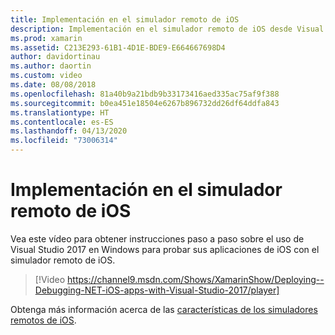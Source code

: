 ```yaml
---
title: Implementación en el simulador remoto de iOS
description: Implementación en el simulador remoto de iOS desde Visual Studio 2017 en Windows.
ms.prod: xamarin
ms.assetid: C213E293-61B1-4D1E-BDE9-E664667698D4
author: davidortinau
ms.author: daortin
ms.custom: video
ms.date: 08/08/2018
ms.openlocfilehash: 81a40b9a21bdb9b33173416aed335ac75af9f388
ms.sourcegitcommit: b0ea451e18504e6267b896732dd26df64ddfa843
ms.translationtype: HT
ms.contentlocale: es-ES
ms.lasthandoff: 04/13/2020
ms.locfileid: "73006314"
---
```

# <a name="deploy-to-the-remoted-ios-simulator"></a>Implementación en el simulador remoto de iOS

Vea este vídeo para obtener instrucciones paso a paso sobre el uso de Visual Studio 2017 en Windows para probar sus aplicaciones de iOS con el simulador remoto de iOS.

> [!Video https://channel9.msdn.com/Shows/XamarinShow/Deploying--Debugging-NET-iOS-apps-with-Visual-Studio-2017/player]

Obtenga más información acerca de las [características de los simuladores remotos de iOS](index.md).
